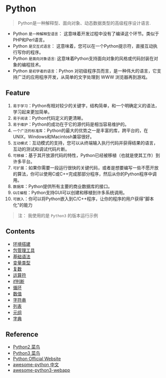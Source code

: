 # Python

> Python是一种解释型、面向对象、动态数据类型的高级程序设计语言.

- Python `是一种解释型语言`： 这意味着开发过程中没有了编译这个环节。类似于PHP和Perl语言。
- Python `是交互式语言`： 这意味着，您可以在一个Python提示符，直接互动执行写你的程序。
- Python `是面向对象语言`: 这意味着Python支持面向对象的风格或代码封装在对象的编程技术。
- Python `是初学者的语言`：Python 对初级程序员而言，是一种伟大的语言，它支持广泛的应用程序开发，从简单的文字处理到 WWW 浏览器再到游戏。

## Feature

1. `易于学习`：Python有相对较少的关键字，结构简单，和一个明确定义的语法，学习起来更加简单。  
2. `易于阅读`：Python代码定义的更清晰。  
3. `易于维护`：Python的成功在于它的源代码是相当容易维护的。  
4. `一个广泛的标准库`：Python的最大的优势之一是丰富的库，跨平台的，在UNIX，Windows和Macintosh兼容很好。  
5. `互动模式`：互动模式的支持，您可以从终端输入执行代码并获得结果的语言，互动的测试和调试代码片断。  
6. `可移植`：基于其开放源代码的特性，Python已经被移植（也就是使其工作）到许多平台。  
7. `可扩展`：如果你需要一段运行很快的关键代码，或者是想要编写一些不愿开放的算法，你可以使用C或C++完成那部分程序，然后从你的Python程序中调用。  
8. `数据库`：Python提供所有主要的商业数据库的接口。  
9. `GUI编程`：Python支持GUI可以创建和移植到许多系统调用。  
10. `可嵌入`：你可以将Python嵌入到C/C++程序，让你的程序的用户获得"脚本化"的能力  

> 注： 我使用的是 `Python3` 的版本运行示例

## Contents

- [环境搭建](./environmental-construction.md)
- [包管理工具](./pip.md)
- [基础语法](./basic-syntax.md)
- [变量类型](./variable-types.md)
- [复数](./complex.md)
- [运算符](./operators.md)
- [if判断](./if-statement.md)
- [循环](./loops.md)
- [数值](./numbers.md)
- [字符串](./strings.md)
- [列表](./lists.md)
- [元组](./tuples.md)
- [字典](./dictionary.md)

## Reference

- [Python2 菜鸟](http://www.runoob.com/python/python-tutorial.html)
- [Python3 菜鸟](http://www.runoob.com/python3/python3-tutorial.html)
- [Python Official Website](https://www.python.org/)
- [awesome-python 中文](https://github.com/jobbole/awesome-python-cn)
- [awesome-python3-webapp](https://github.com/michaelliao/awesome-python3-webapp)